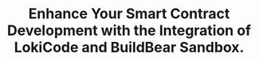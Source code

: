 ---
title: "Enhance Your Smart Contract Development with the Integration of LokiCode and BuildBear Sandbox."
description: "We’re excited to announce the integration of BuildBear Sandboxes into LokiCode’s DevOps tool! Now, users can create private sandboxes across various blockchain networks directly from LokiCode, enjoying the manifold benefits of BuildBear Sandboxes for optimized Smart Contract Development and Testing"
authors: ["@_BuildBear"]
tags: ["Smart Contracts", "DeFi", "Dapp"]
languages: ["Solidity"]
url: "https://www.buildbear.io/resources/guides-and-tutorials/loki_Code"
dateAdded: 2024-01-9
level: "Intermediate"
--- 